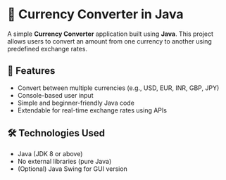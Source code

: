# 💱 Currency Converter in Java

A simple **Currency Converter** application built using **Java**. This project allows users to convert an amount from one currency to another using predefined exchange rates.

## 🚀 Features

- Convert between multiple currencies (e.g., USD, EUR, INR, GBP, JPY)
- Console-based user input
- Simple and beginner-friendly Java code
- Extendable for real-time exchange rates using APIs

## 🛠️ Technologies Used

- Java (JDK 8 or above)
- No external libraries (pure Java)
- (Optional) Java Swing for GUI version



